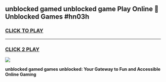 
## unblocked gamed unblocked game Play Online 👋 Unblocked Games #hn03h
<h3>
<a href="https://premium.freeplayer.one?title=unblocked_gamed&ref=21F">CLICK TO PLAY</a></h3>
<hr>

<h3>
<a href="https://premium.freeplayer.one?title=unblocked_gamed&ref=21F">CLICK 2 PLAY</a>
  
</h3>

<a href="https://premium.freeplayer.one?title=unblocked_gamed&ref=21F/"><img src="https://clearcache.store/games.png"></a>


**unblocked gamed games unblocked: Your Gateway to Fun and Accessible Online Gaming**
